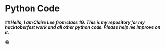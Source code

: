 # Python Code

##***Hello, I am Claire Lee from class 1G. This is my repository for my hacktoberfest work and all other python code. Please help me improve on it.***

😁
